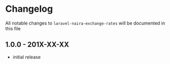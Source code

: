 # Changelog

All notable changes to `laravel-naira-exchange-rates` will be documented in this file

## 1.0.0 - 201X-XX-XX

- initial release
